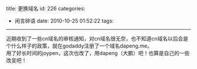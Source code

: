 title: 更换域名
id: 226
categories:
  - 闲言碎语
date: 2010-10-25 01:52:22
tags:
---

近期收到了一些cn域名的审核通知，对cn域名很无奈，也不知道cn域名以后会是个什么样子的政策，就在godaddy注册了一个域名dapeng.me。
</br>用了好长时间的joypen，这次也改了，用dapeng（大鹏）吧！也算是自己的一些改变吧！